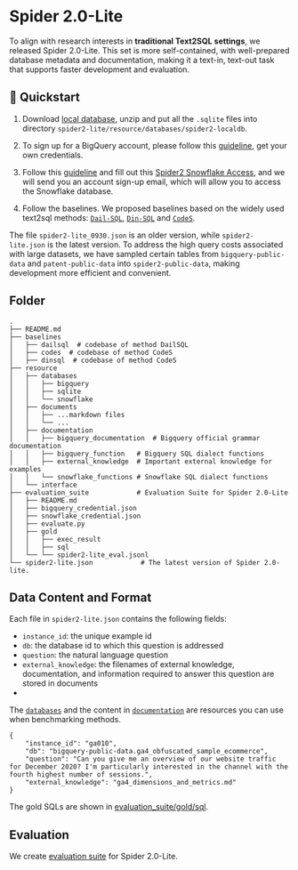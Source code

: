 # Spider 2.0-Lite

To align with research interests in **traditional Text2SQL settings**, we released Spider 2.0-Lite. This set is more self-contained, with well-prepared database metadata and documentation, making it a text-in, text-out task that supports faster development and evaluation.


## 🚀 Quickstart

1. Download  [local database](https://drive.usercontent.google.com/download?id=1gSB_30ey08GkDrMEXqj3LMJEH4ziQst1&export=download&authuser=0), unzip and put all the `.sqlite` files into directory `spider2-lite/resource/databases/spider2-localdb`.

2. To sign up for a BigQuery account, please follow this [guideline](https://github.com/xlang-ai/Spider2/blob/main/assets/Bigquery_Guideline.md), get your own credentials.

3. Follow this [guideline](https://github.com/xlang-ai/Spider2/blob/main/assets/Snowflake_Guideline.md) and fill out this [Spider2 Snowflake Access](https://docs.google.com/forms/d/e/1FAIpQLScbVIYcBkADVr-NcYm9fLMhlxR7zBAzg-jaew1VNRj6B8yD3Q/viewform?usp=sf_link), and we will send you an account sign-up email, which will allow you to access the Snowflake database.

4. Follow the baselines. We proposed baselines based on the widely used text2sql methods: [`Dail-SQL`](https://github.com/xlang-ai/Spider2/tree/main/spider2-lite/baselines/dailsql#installation), [`Din-SQL`](https://github.com/xlang-ai/Spider2/tree/main/spider2-lite/baselines/dinsql#installation) and [`CodeS`](https://github.com/xlang-ai/Spider2/tree/main/spider2-lite/baselines/codes#installation).


The file `spider2-lite_0930.json` is an older version, while `spider2-lite.json` is the latest version. To address the high query costs associated with large datasets, we have sampled certain tables from `bigquery-public-data` and `patent-public-data` into `spider2-public-data`, making development more efficient and convenient.


## Folder

```
.
├── README.md
├── baselines
│   ├── dailsql  # codebase of method DailSQL
│   ├── codes  # codebase of method CodeS
│   ├── dinsql  # codebase of method CodeS
├── resource
│   ├── databases  
│   │   ├── bigquery
│   │   ├── sqlite
│   │   └── snowflake
│   ├── documents  
│   │   ├── ...markdown files
│   │   └── ...
│   ├── documentation
│   │   ├── bigquery_documentation  # Bigquery official grammar documentation
│   │   ├── bigquery_function   # Bigquery SQL dialect functions
│   │   ├── external_knowledge  # Important external knowledge for examples
│   │   └── snowflake_functions # Snowflake SQL dialect functions
│   └── interface
├── evaluation_suite            # Evaluation Suite for Spider 2.0-Lite
│   ├── README.md
│   ├── bigquery_credential.json
│   ├── snowflake_credential.json
│   ├── evaluate.py
│   ├── gold
│   │   ├── exec_result
│   │   ├── sql
│   └── └── spider2-lite_eval.jsonl
└── spider2-lite.json            # The latest version of Spider 2.0-lite.
```


## Data Content and Format

Each file in `spider2-lite.json` contains the following fields:
- `instance_id`: the unique example id
- `db`: the database id to which this question is addressed
- `question`: the natural language question
- `external_knowledge`: the filenames of external knowledge, documentation, and information required to answer this question are stored in documents
- 
The [`databases`](https://github.com/xlang-ai/Spider2/tree/main/spider2-lite/resource/databases) and the content in [`documentation`](https://github.com/xlang-ai/Spider2/tree/main/spider2-lite/resource/documentation) are resources you can use when benchmarking methods.



```
{
    "instance_id": "ga010",
    "db": "bigquery-public-data.ga4_obfuscated_sample_ecommerce",
    "question": "Can you give me an overview of our website traffic for December 2020? I'm particularly interested in the channel with the fourth highest number of sessions.",
    "external_knowledge": "ga4_dimensions_and_metrics.md"
}
```

The gold SQLs are shown in [evaluation_suite/gold/sql](https://github.com/xlang-ai/Spider2/tree/main/spider2-lite/evaluation_suite/gold/sql).



## Evaluation

We create [evaluation suite](https://github.com/xlang-ai/Spider2/tree/main/spider2-lite/evaluation_suite) for Spider 2.0-Lite.



